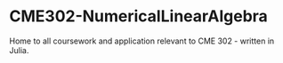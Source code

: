 # CME302-NumericalLinearAlgebra
Home to all coursework and application relevant to CME 302 - written in Julia.
